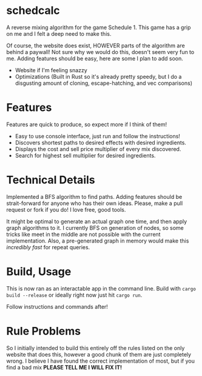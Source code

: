 # schedcalc

A reverse mixing algorithm for the game Schedule 1. This game has a grip on me and I felt a deep need to make this.

Of course, the website does exist, HOWEVER parts of the algorithm are behind a paywall! Not sure why we would do this, doesn't seem very fun to me.
Adding features should be easy, here are some I plan to add soon.

- Website if I'm feeling snazzy
- Optimizations (Built in Rust so it's already pretty speedy, but I do a disgusting amount of cloning, escape-hatching, and vec comparisons)

# Features

Features are quick to produce, so expect more if I think of them!

- Easy to use console interface, just run and follow the instructions!
- Discovers shortest paths to desired effects with desired ingredients.
- Displays the cost and sell price multiplier of every mix discovered.
- Search for highest sell multiplier for desired ingredients.

# Technical Details

Implemented a BFS algorithm to find paths. Adding features should be strait-forward for anyone who has their own ideas. Please, make a pull request or fork if you do! I love free, good tools.

It might be optimal to generate an actual graph one time, and then apply graph algorithms to it. I currently BFS on generation of nodes, so some tricks like meet in the middle are not possible
with the current implementation. Also, a pre-generated graph in memory would make this *incredibly fast* for repeat queries.

# Build, Usage

This is now ran as an interactable app in the command line.
Build with `cargo build --release` or ideally right now just hit `cargo run`.

Follow instructions and commands after!

# Rule Problems

So I initially intended to build this entirely off the rules listed on the only website that does this, however a good chunk of them are just completely wrong. I believe I have found the correct
implementation of most, but if you find a bad mix **PLEASE TELL ME I WILL FIX IT!**